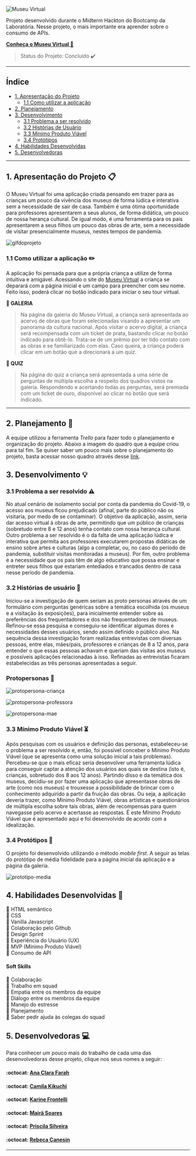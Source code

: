 ![Museu Virtual](src/images/logo.png)

Projeto desenvolvido durante o Midterm Hackton do Bootcamp da Laboratória. Nesse projeto, o mais importante era aprender sobre o consumo de APIs.

[**Conheça o Museu Virtual :ticket:**](https://anaclara-gf.github.io/SAP005-midterm-hackaton/src/) 
> Status do Projeto: Concluído :heavy_check_mark:

---

## Índice

- [1. Apresentação do Projeto](#1-apresentação-do-projeto)
  - [1.1 Como utilizar a aplicação](#1.1-como-utilizar-a-aplicação)
- [2. Planejamento](#2-planejamento)
- [3. Desenvolvimento](#4-desenvolvimento)
  - [3.1 Problema a ser resolvido](#3.1-problema-a-ser-resolvido) 
  - [3.2 Histórias de Usuário](#3.2-histórias-de-usuário)
  - [3.3 Mínimo Produto Viável](#3.3-mínimo-produto-viável)
  - [3.4 Protótipos](#3.4-protótipos)
- [4. Habilidades Desenvolvidas](#4-habilidades-desenvolvidas)  
- [5. Desenvolvedoras](#5-desenvolvedoras)

---

## 1. Apresentação do Projeto :clipboard:

O Museu Virtual foi uma aplicação criada pensando em trazer para as crianças um pouco da vivência dos museus de forma lúdica e interativa sem a necessidade de sair de casa.
Também é uma ótima oportunidade para professores apresentarem a seus alunos, de forma didática, um pouco de nossa herança cultural. De igual modo, é uma ferramenta para os pais apresentarem a seus filhos um pouco das obras de arte, sem a necessidade de visitar presencialmente museus, nestes tempos de pandemia.


![gifdoprojeto](src/images/museu-virtual.gif)

### 1.1 Como utilizar a aplicação :pencil2:

A aplicação foi pensada para que a própria criança a utilize de forma intuitiva e amigável. Acessando o site do [Museu Virtual](https://anaclara-gf.github.io/SAP005-midterm-hackaton/src/) a criança se deparará com a página inicial e um campo para preencher com seu nome. Feito isso, poderá clicar no botão indicado para iniciar o seu tour virtual.

**:art: GALERIA**
>Na página da galeria do Museu Virtual, a criança será apresentada ao acervo de obras que foram selecionadas visando a apresentar um panorama da cultura nacional.
>Após visitar o acervo digital, a criança será recompensada com um ticket de prata, bastando clicar no botão indicado para obtê-lo. Trata-se de um prêmio por ter tido contato com as obras e se familiarizado com elas. Caso queira, a criança poderá clicar em um botão que a direcionará a um quiz.

**:game_die: QUIZ** 
>Na página do quiz a criança será apresentada a uma série de perguntas de múltipla escolha a respeito dos quadros vistos na galeria. Respondendo e acertando todas as perguntas, será premiada com um ticket de ouro, disponível ao clicar no botão que será indicado. 

 

---

## 2. Planejamento :memo:

A equipe utilizou a ferramenta _Trello_ para fazer todo o planejamento e organização do projeto. Abaixo a imagem do quadro que a equipe criou para tal fim. 
Se quiser saber um pouco mais sobre o planejamento do projeto, basta acessar nosso quadro através desse [link](https://trello.com/b/Naq3rEqF/api-museu).

## 3. Desenvolvimento :bulb:



### 3.1 Problema a ser resolvido :warning:
No atual cenário de isolamento social por conta da pandemia do Covid-19, o acesso aos museus ficou prejudicado (afinal, parte do público não os visitaria, por medo de se contaminar). O objetivo da aplicação, assim, seria dar acesso virtual à obras de arte, permitindo que um público de crianças (sobretudo entre 8 e 12 anos) tenha contato com nossa herança cultural.
Outro problema a ser resolvido é o da falta de uma aplicação lúdica e interativa que permita aos professores executarem propostas didáticas de ensino sobre artes e culturas (algo a completar, ou, no caso do período de pandemia, substituir visitas monitoradas a museus).
Por fim, outro problema é a necessidade que os pais têm de algo educativo que possa ensinar e entreter seus filhos que estariam entediados e trancados dentro de casa nesse período de pandemia.



### 3.2 Histórias de usuário :bookmark_tabs:

Iniciou-se  a investigação de quem seriam as proto personas através de um formulário com perguntas genéricas sobre a temática escolhida (os museus e a visitação às exposições), para inicialmente entender sobre as preferências dos frequentadores e dos não frequentadores de museus. Refinou-se essa pesquisa e conseguiu-se identificar algumas dores e necessidades desses usuários, sendo assim definido o público alvo. Na sequência dessa investigação foram realizadas entrevistas com diversas pessoas, entre elas, mães/pais, professores e crianças de 8 a 12 anos, para entender o que essas pessoas achavam e queriam das visitas aos museus e possíveis aplicações relacionadas à isso. Refinadas as entrevistas ficaram estabelecidas as três personas apresentadas a seguir.


###  Protopersonas :woman:

![protopersona-criança](src/images/mariana.png)

![protopersona-professora](src/images/maria.png)

![protopersona-mae](src/images/marina.png)

  
### 3.3 Mínimo Produto Viável :hourglass_flowing_sand:

Após pesquisas com os usuários e definição das personas, estabeleceu-se o problema a ser resolvido e, então, foi possível conceber o Mínimo Produto Viável (que se apresenta como uma solução inicial a tais problemas).
Percebeu-se que o mais eficaz seria desenvolver uma ferramenta lúdica para conseguir captar a atenção dos usuários aos quais se destina (isto é, crianças, sobretudo dos 8 aos 12 anos).
Partindo disso e da temática dos museus, decidiu-se por fazer uma aplicação que apresentasse obras de arte (como nos museus) e trouxesse a possibilidade de brincar com o conhecimento adquirido a partir da fruição das obras.
Ou seja, a aplicação deveria trazer, como Mínimo Produto Viável, obras artísticas e questionários de múltipla escolha sobre tais obras, além de recompensas para quem navegasse pelo acervo e acertasse as respostas. É este Mínimo Produto Viável que é apresentado aqui e foi desenvolvido de acordo com a idealização.



### 3.4 Protótipos :iphone:

O projeto foi desenvolvido utilizando o método _mobile first_. A seguir as telas do protótipo de média fidelidade para a página inicial da aplicação e a página da galeria. 

![prototipo-media](src/images/prototipo.png)




## 4. Habilidades Desenvolvidas :dart:

:pushpin: HTML semântico<br>
:pushpin: CSS <br>
:pushpin: Vanilla Javascript <br>
:pushpin: Colaboração pelo Github<br>
:pushpin: Design Sprint<br>
:pushpin: Experiência do Usuário (UX)<br>
:pushpin: MVP (Mínimo Produto Viável)<br>
:pushpin: Consumo de API

#### Soft Skills

:pushpin: Colaboração<br>
:pushpin: Trabalho em squad<br>
:pushpin: Empatia entre os membros da equipe<br>
:pushpin: Diálogo entre os membros da equipe<br>
:pushpin: Manejo do estresse<br>
:pushpin: Planejamento<br>
:pushpin: Saber pedir ajuda às colegas do squad

## 5. Desenvolvedoras :computer:

Para conhecer um pouco mais do trabalho de cada uma das desenvolvedoras desse projeto, clique nos seus nomes a seguir:

#### :octocat: [**Ana Clara Farah**](https://github.com/anaclara-gf) 

#### :octocat: [**Camila Kikuchi**](https://github.com/CamilaKikuchi) 

#### :octocat: [**Karine Frontelli**](https://github.com/KarineFrontelli) 

#### :octocat: [**Mairã Soares**](https://github.com/MairaSoares) 

#### :octocat: [**Priscila Silveira**](https://github.com/PriscilaSSilveira) 

#### :octocat: [**Rebeca Canesin**](https://github.com/rebecaCanesin)
---